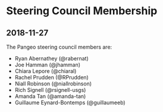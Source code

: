 # Steering Council Membership

## 2018-11-27

The Pangeo steering council members are:

- Ryan Abernathey (@rabernat)
- Joe Hamman (@jhamman)
- Chiara Lepore (@chiaral)
- Rachel Prudden (@RPrudden)
- Niall Robinson (@niallrobinson)
- Rich Signell (@rsignell-usgs)
- Amanda Tan (@amanda-tan)
- Guillaume Eynard-Bontemps (@guillaumeeb)
